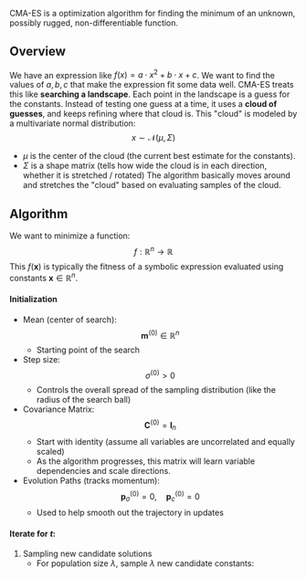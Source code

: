 CMA-ES is a optimization algorithm for finding the minimum of an unknown, possibly rugged, non-differentiable function. 
## Overview
We have an expression like $f(x) = a\cdot x^2 + b \cdot x + c$. We want to find the values of $a, b, c$ that make the expression fit some data well.
CMA-ES treats this like **searching a landscape**. Each point in the landscape is a guess for the constants. 
Instead of testing one guess at a time, it uses a **cloud of guesses**, and keeps refining where that cloud is. 
This "cloud" is modeled by a multivariate normal distribution:
$$x \sim \mathcal{N}(\mu, \Sigma)$$
- $\mu$ is the center of the cloud (the current best estimate for the constants).
- $\Sigma$ is a shape matrix (tells how wide the cloud is in each direction, whether it is stretched / rotated)
The algorithm basically moves around and stretches the "cloud" based on evaluating samples of the cloud.
## Algorithm
We want to minimize a function:
$$f : \mathbb{R}^n \rightarrow \mathbb{R}$$
This $f(\mathbf{x})$ is typically the fitness of a symbolic expression evaluated using constants $\mathbf{x} \in \mathbb{R}^n$.
#### Initialization
- Mean (center of search):
$$\mathbf{m}^{(0)} \in \mathbb{R}^n$$
	- Starting point of the search
- Step size:
$$\sigma^{(0)} > 0$$
	- Controls the overall spread of the sampling distribution (like the radius of the search ball)
- Covariance Matrix:
$$\mathbf{C}^{(0)} = \mathbf{I}_n$$
	- Start with identity (assume all variables are uncorrelated and equally scaled)
	- As the algorithm progresses, this matrix will learn variable dependencies and scale directions.
- Evolution Paths (tracks momentum):
$$\mathbf{p}_{\sigma}^{(0)} = 0, \hspace{1em} \mathbf{p}_{c}^{(0)} = 0 $$
	- Used to help smooth out the trajectory in updates 
#### Iterate for $t$: 
1. Sampling new candidate solutions
	- For population size $\lambda$, sample $\lambda$ new candidate constants:
		
